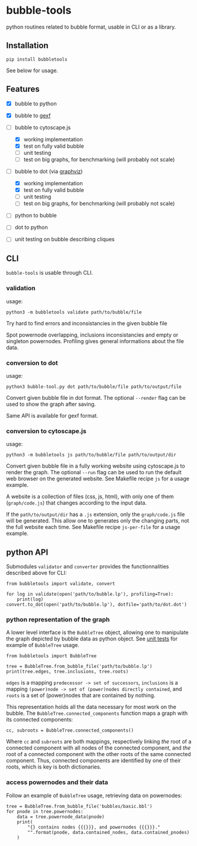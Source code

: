 # bubble-tools
python routines related to bubble format, usable in CLI or as a library.

## Installation

    pip install bubbletools

See below for usage.


## Features
- [X] bubble to python
- [X] bubble to [gexf](https://gephi.org/gexf/format/)
- [ ] bubble to cytoscape.js
    - [X] working implementation
    - [X] test on fully valid bubble
    - [ ] unit testing
    - [ ] test on big graphs, for benchmarking (will probably not scale)
- [ ] bubble to dot (via [graphviz](http://graphviz.readthedocs.io/en/latest/))
    - [X] working implementation
    - [X] test on fully valid bubble
    - [ ] unit testing
    - [ ] test on big graphs, for benchmarking (will probably not scale)
- [ ] python to bubble
- [ ] dot to python
- [ ] unit testing on bubble describing cliques


## CLI
`bubble-tools` is usable through CLI.

### validation
usage:

    python3 -m bubbletools validate path/to/bubble/file

Try hard to find errors and inconsistancies in the given bubble file

Spot powernode overlapping, inclusions inconsistancies
and empty or singleton powernodes.
Profiling gives general informations about the file data.

### conversion to dot
usage:

    python3 bubble-tool.py dot path/to/bubble/file path/to/output/file

Convert given bubble file in dot format.
The optional `--render` flag can be used to show the graph after saving.

Same API is available for gexf format.

### conversion to cytoscape.js
usage:

    python3 -m bubbletools js path/to/bubble/file path/to/output/dir

Convert given bubble file in a fully working website using cytoscape.js to render the graph.
The optional `--run` flag can be used to run the default web browser on the generated website.
See Makefile recipe `js` for a usage example.

A website is a collection of files (css, js, html), with only one of them (`graph/code.js`)
that changes according to the input data.

If the `path/to/output/dir` has a `.js` extension, only the `graph/code.js` file will be generated.
This allow one to generates only the changing parts, not the full website each time.
See Makefile recipe `js-per-file` for a usage example.


## python API
Submodules `validator` and `converter` provides the functionnalities described above for CLI:

    from bubbletools import validate, convert

    for log in validate(open('path/to/bubble.lp'), profiling=True):
        print(log)
    convert.to_dot(open('path/to/bubble.lp'), dotfile='path/to/dot.dot')

### python representation of the graph
A lower level interface is the `BubbleTree` object, allowing one to manipulate the graph depicted by bubble data as python object.
See [unit tests](bubbletools/test/test_bbltree.py) for example of `BubbleTree` usage.

    from bubbletools import BubbleTree

    tree = BubbleTree.from_bubble_file('path/to/bubble.lp')
    print(tree.edges, tree.inclusions, tree.roots)

`edges` is a mapping `predecessor -> set of successors`,
`inclusions` is a mapping `(power)node -> set of (power)nodes directly contained`,
and `roots` is a set of (power)nodes that are contained by nothing.

This representation holds all the data necessary for most work on the bubble.
The `BubbleTree.connected_components` function maps a graph with its connected components:

    cc, subroots = BubbleTree.connected_components()

Where `cc` and `subroots` are both mappings, respectively linking *the* root of a connected component with all nodes of the connected component,
and *the* root of a connected component with the other roots of the same connected component.
Thus, connected components are identified by one of their roots, which is key is both dictionaries.


### access powernodes and their data
Follow an example of `BubbleTree` usage, retrieving data on powernodes:

    tree = BubbleTree.from_bubble_file('bubbles/basic.bbl')
    for pnode in tree.powernodes:
        data = tree.powernode_data(pnode)
        print(
            "{} contains nodes {{{}}}, and powernodes {{{}}}."
            "".format(pnode, data.contained_nodes, data.contained_pnodes)
        )

